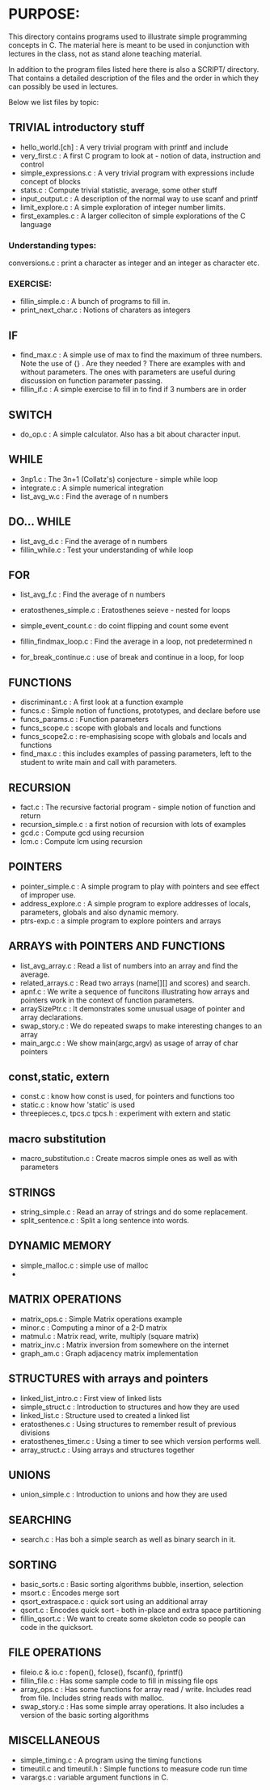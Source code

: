 
# PURPOSE:

This directory contains programs used to illustrate simple 
programming concepts in C.
The material here is meant to be used in conjunction with lectures in the class, not as stand alone teaching material.

In addition to the program files listed here there is also a SCRIPT/ directory. That contains a detailed description of the files and the order in which they can possibly be used in lectures.

Below we list files by topic:

##  TRIVIAL introductory stuff

* hello\_world.[ch] : A very trivial program with printf and include
* very\_first.c  : A first C program to look at - notion of data, instruction and control
* simple\_expressions.c  : A very trivial program with expressions include concept of blocks
* stats.c           : Compute trivial statistic, average, some other stuff
* input\_output.c : A description of the normal way to use scanf and printf
* limit\_explore.c : A simple exploration of integer number limits.
* first\_examples.c : A larger colleciton of simple explorations of the C language

### Understanding types:
conversions.c : print a character as integer and an integer as character etc.

### EXERCISE:

* fillin\_simple.c : A bunch of programs to fill in.
* print\_next\_char.c : Notions of charaters as integers

## IF

* find\_max.c : A simple use of max to find the maximum of three numbers.
	Note the use of {} . Are they needed ?
	There are examples with and without parameters. The ones with parameters are useful during discussion
	on function parameter passing.
* fillin\_if.c : A simple exercise to fill in to find if 3 numbers are in order

## SWITCH

* do\_op.c : A simple calculator. Also has a bit about character input.


## WHILE

* 3np1.c        : The 3n+1 (Collatz's) conjecture  - simple while loop
* integrate.c   : A simple numerical integration
* list\_avg\_w.c : 	Find the average of n numbers

## DO... WHILE

* list\_avg\_d.c : 	Find the average of n numbers
* fillin\_while.c :      Test your understanding of while loop

## FOR

* list\_avg\_f.c : 	Find the average of n numbers
* eratosthenes\_simple.c : Eratosthenes seieve - nested for loops
* simple\_event\_count.c : do coint flipping and count some event
* fillin\_findmax\_loop.c : Find the average in a loop, not predetermined n

* for\_break\_continue.c : use of break and continue in a loop, for loop


## FUNCTIONS

* discriminant.c : A first look at a function example
* funcs.c : Simple notion of functions, prototypes, and declare before use
* funcs\_params.c : Function parameters
* funcs\_scope.c : scope with globals and locals and functions
* funcs\_scope2.c : re-emphasising scope with globals and locals and functions
* find\_max.c : this includes examples of passing parameters, left to the student to write main and call with parameters.

## RECURSION
* fact.c  : The recursive factorial program
		- simple notion of function and return
* recursion\_simple.c : a first notion of recursion with lots of examples
* gcd.c   :	Compute gcd using recursion
* lcm.c   :	Compute lcm using recursion

## POINTERS
* pointer\_simple.c : A simple program to play with pointers and see effect of improper use.
* address\_explore.c : A simple program to explore addresses of locals, parameters, globals and also dynamic memory.
* ptrs-exp.c : a simple program to explore pointers and arrays

## ARRAYS with POINTERS AND FUNCTIONS
* list\_avg\_array.c : Read a list of numbers into an array and 
                       find the average.
* related\_arrays.c : Read two arrays (name[][] and scores) and search.
* apnf.c   : We write a sequence of funcitons illustrating how arrays 
		and pointers work in the context of function parameters.
* arraySizePtr.c : It demonstrates some unusual usage of pointer and array declarations.
* swap\_story.c : We do repeated swaps to make interesting changes to an array
* main\_argc.c : We show main(argc,argv) as usage of array of char pointers

## const,static, extern
* const.c   : know how const is used, for pointers and functions too
* static.c  : know how 'static' is used
* threepieces.c, tpcs.c tpcs.h : experiment with extern and static

## macro substitution
* macro\_substitution.c : Create macros simple ones as well as with parameters


## STRINGS
* string\_simple.c : Read an array of strings and do some replacement.
* split\_sentence.c : Split a long sentence into words.

## DYNAMIC MEMORY
* simple\_malloc.c : simple use of malloc
*

## MATRIX OPERATIONS
* matrix\_ops.c : Simple Matrix operations example
* minor.c      : Computing a minor of a 2-D matrix
* matmul.c      : Matrix read, write, multiply (square matrix)
* matrix\_inv.c  : Matrix inversion from somewhere on the internet
* graph\_am.c : Graph adjacency matrix implementation

## STRUCTURES with arrays and pointers
* linked\_list\_intro.c : First view of linked lists
* simple\_struct.c : Introduction to structures and how they are used
* linked\_list.c   : Structure used to created a linked list
* eratosthenes.c   : Using structures to remember result of previous divisions
* eratosthenes\_timer.c : Using a timer to see which version performs well.
* array\_struct.c  : Using arrays and structures together

## UNIONS
* union\_simple.c : Introduction to unions and how they are used


## SEARCHING

* search.c : Has boh a simple search as well as binary search in it.

## SORTING

* basic\_sorts.c :  Basic sorting algorithms bubble, insertion, selection
* msort.c : Encodes merge sort
* qsort\_extraspace.c : quick sort using an additional array
* qsort.c   : Encodes quick sort - both in-place and extra space partitioning
* fillin\_qsort.c : We want to create some skeleton code so people can code in the quicksort.


## FILE OPERATIONS
* fileio.c & io.c   : fopen(), fclose(), fscanf(), fprintf()
* fillin\_file.c  : Has some sample code to fill in missing file ops
* array\_ops.c    : Has some functions for array read / write.
			Includes read from file.
			Includes string reads with malloc.
* swap\_story.c   : Has some simple array operations. It also includes
			a version of the basic sorting algorithms

## MISCELLANEOUS
* simple\_timing.c 	    : A program using the timing functions
* timeutil.c and timeutil.h : Simple functions to measure code run time
* varargs.c : variable argument functions in C.

